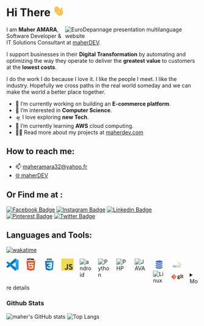 <h1>Hi There <img src="https://raw.githubusercontent.com/ABSphreak/ABSphreak/master/gifs/Hi.gif" width="30px"></h1>
<img src="https://cybersolution.com.my/wp-content/uploads/2021/01/ezgif.com-gif-maker-7.gif" alt="EuroDepannage presentation multilanguage website" width=350 align="right">


I am **Maher AMARA**, Software Developer & IT Solutions Consultant at [maherDEV](https://maherdev.com).

I support businesses in their **Digital Transformation** by automating and optimizing the way they operate to deliver the **greatest value** to customers at the **lowest costs**.

I do the work I do because I love it. I like the people I meet. I like the industry. Hopefully we cross paths in the real world someday and we can make   the world a better place together.


- 🔭 I’m currently working on building an **E-commerce platform**.
- 👀 I’m interested in **Computer Science**.
- 🛸 I love exploring **new Tech**.
- 🌱 I’m currently learning **AWS** cloud computing.
- 👨‍💻 Read more about my projects at [maherdev.com](https://maherdev.com/project/)

## How to reach me:
  - 📫 maheramara32@yahoo.fr
  - [:globe_with_meridians: maherDEV](https://maherdev.com)

## Or Find me at :
[![Facebook Badge](https://img.shields.io/badge/Facebook-1877F2?style=for-the-badge&logo=facebook&logoColor=white&link=https://www.facebook.com/maher.amara32)](https://www.facebook.com/maher.amara32)
[![Instagram Badge](https://img.shields.io/badge/Instagram-E4405F?style=for-the-badge&logo=instagram&logoColor=white&link=https://www.instagram.com/maher.amara1/)](https://www.instagram.com/maher.amara1/)
[![Linkedin Badge](https://img.shields.io/badge/LinkedIn-0077B5?style=for-the-badge&logo=linkedin&logoColor=white&link=https://www.linkedin.com/in/maher-amara/)](https://www.linkedin.com/in/maher-amara/)
[![Pinterest Badge](https://img.shields.io/badge/Pinterest-%23E60023.svg?&style=for-the-badge&logo=Pinterest&logoColor=white&link=https://www.pinterest.com/meheramara)](https://www.pinterest.com/meheramara)
[![Twitter Badge](https://img.shields.io/badge/Twitter-1DA1F2?style=for-the-badge&logo=twitter&logoColor=white&link=https://twitter.com/maheramara1)](https://twitter.com/maheramara1)

<!-- ## Blog posts
<a target="_blank" href="https://maherdev.com/project/viewproject/bathijs-presentation-portfolio-multilanguage-website/">
  <div>
    <img src="https://maherdev.com/assets/articles/bathijs-presentation-and-portfolio-multilanguage-website/bathijs-website.png" alt="Bathijs presentation and portfolio multilanguage website" width=200 align="left">
    <h3>Bathijs presentation and portfolio multilanguage website</h3>
    <p>Dynamic multi-language website, Web Design UI/UX, SEO, and chatBot built with HTML5, CSS3, Bootstrap, PHP, JavaScript, and CodeIgniter4</p>
  </div>
</a>
<br>
<br>
<a target="_blank" href="https://maherdev.com/project/viewproject/school-management-system/">
  <div>
    <img src="https://maherdev.com/assets/articles/school-management-system/schoolManagementSystem.png" alt="School Management System" width=200 align="left">
    <h3>School Management System</h3>
    <p>Java OOP school project at Polytechnic School of Sousse.</p>
  </div>
</a>
<br>
<br>
<a target="_blank" href="https://maherdev.com/project/viewproject/eurodepannage/">
  <div>
    <img src="https://maherdev.com/assets/articles/eurodepannage/eurodepannage.png" alt="EuroDepannage presentation multilanguage website" width=200 align="left">
    <h3>EuroDepannage presentation multilanguage website</h3>
    <p>Dynamic multi-language website, Web Design UI/UX, SEO, and chatBot built with JavaScript, PHP, Bootstrap, CSS3, and HTML5</p>
  </div>
</a>
<br>
<br>
-->

## Languages and Tools:
[![wakatime](https://wakatime.com/badge/user/c2cf9d60-8841-4b05-9386-35e6ba8ab353.svg)](https://wakatime.com/@c2cf9d60-8841-4b05-9386-35e6ba8ab353)


<p>
  <img align="left" alt="Visual Studio Code" width="32px" src="https://raw.githubusercontent.com/github/explore/80688e429a7d4ef2fca1e82350fe8e3517d3494d/topics/visual-studio-code/visual-studio-code.png" style="margin-right: 16px;" />
  <img align="left" alt="HTML5" width="32px" src="https://raw.githubusercontent.com/github/explore/80688e429a7d4ef2fca1e82350fe8e3517d3494d/topics/html/html.png" style="margin-right: 16px;" />
  <img align="left" alt="CSS3" width="32px" src="https://raw.githubusercontent.com/github/explore/80688e429a7d4ef2fca1e82350fe8e3517d3494d/topics/css/css.png" style="margin-right: 16px;" />
  <img align="left" alt="JavaScript" width="32px" src="https://raw.githubusercontent.com/github/explore/80688e429a7d4ef2fca1e82350fe8e3517d3494d/topics/javascript/javascript.png" style="margin-right: 16px;" />
  <img align="left" alt="android" width="32px" src="https://user-images.githubusercontent.com/58654884/116001382-1a7a0000-a5ec-11eb-8a27-7c3e19169f5c.png" style="margin-right: 16px;" />
  <img align="left" alt="Python" width="32px" src="https://user-images.githubusercontent.com/38113942/115968039-982b0680-a52d-11eb-8dfc-69753ce0db90.png" style="margin-right: 16px;" />
  <img align="left" alt="PHP" width="32px" src="https://user-images.githubusercontent.com/38113942/115968061-c1e42d80-a52d-11eb-9331-e0f4e4f510ed.png" style="margin-right: 16px;" />
  <img align="left" alt="JAVA" width="32px" src="https://user-images.githubusercontent.com/38113942/115968082-e50edd00-a52d-11eb-9b81-4850d6ad1c75.png" style="margin-right: 16px;" />
  <img align="left" alt="SQL" width="32px" src="https://raw.githubusercontent.com/github/explore/80688e429a7d4ef2fca1e82350fe8e3517d3494d/topics/sql/sql.png" style="margin-right: 16px;" />
  <img align="left" alt="MSL" width="32px" src="https://raw.githubusercontent.com/github/explore/80688e429a7d4ef2fca1e82350fe8e3517d3494d/topics/mysql/mysql.png" style="margin-right: 16px;" />
  <img align="left" alt="Linux" width="32px" src="https://user-images.githubusercontent.com/38113942/115967881-fe635980-a52c-11eb-8d64-4e8c87e93e17.png" style="margin-right: 16px;" />
  <img align="left" alt="Git" width="32px" src="https://raw.githubusercontent.com/github/explore/80688e429a7d4ef2fca1e82350fe8e3517d3494d/topics/git/git.png" style="margin-right: 16px;" />
</p>
<br>
<br>

<details>
  <summary>
    More details
  </summary>

<br >

  ## Programming Languages
  ![JavaScript](https://img.shields.io/badge/javascript-%23323330.svg?style=for-the-badge&logo=javascript&logoColor=%23F7DF1E)
  ![HTML5](https://img.shields.io/badge/html5-%23E34F26.svg?style=for-the-badge&logo=html5&logoColor=white)
  ![CSS3](https://img.shields.io/badge/css3-%231572B6.svg?style=for-the-badge&logo=css3&logoColor=white)
  ![Python](https://img.shields.io/badge/python-%2314354C.svg?style=for-the-badge&logo=python&logoColor=white)
  ![C](https://img.shields.io/badge/c-%2300599C.svg?style=for-the-badge&logo=c&logoColor=white)
  ![Java](https://img.shields.io/badge/java-%23ED8B00.svg?style=for-the-badge&logo=java&logoColor=white)
  ![PHP](https://img.shields.io/badge/php-%23777BB4.svg?style=for-the-badge&logo=php&logoColor=white)
  
  ## Frameworks, Platforms and Libraries
  ![React](https://img.shields.io/badge/react-%2320232a.svg?style=for-the-badge&logo=react&logoColor=%2361DAFB)
  ![React Native](https://img.shields.io/badge/react_native-%2320232a.svg?style=for-the-badge&logo=react&logoColor=%2361DAFB)
  ![Bootstrap](https://img.shields.io/badge/bootstrap-%23563D7C.svg?style=for-the-badge&logo=bootstrap&logoColor=white)
  ![jQuery](https://img.shields.io/badge/jquery-%230769AD.svg?style=for-the-badge&logo=jquery&logoColor=white)
  ![Django](https://img.shields.io/badge/django-%23092E20.svg?style=for-the-badge&logo=django&logoColor=white)
  ![Flask](https://img.shields.io/badge/flask-%23000.svg?style=for-the-badge&logo=flask&logoColor=white)
  ![Electron.js](https://img.shields.io/badge/Electron-191970?style=for-the-badge&logo=Electron&logoColor=white)
  
  ## IDEs/Editors
  ![Visual Studio Code](https://img.shields.io/badge/VisualStudioCode-0078d7.svg?style=for-the-badge&logo=visual-studio-code&logoColor=white)
  ![IntelliJ IDEA](https://img.shields.io/badge/IntelliJIDEA-000000.svg?style=for-the-badge&logo=intellij-idea&logoColor=white)
  ![NetBeans IDE](https://img.shields.io/badge/NetBeansIDE-1B6AC6.svg?style=for-the-badge&logo=apache-netbeans-ide&logoColor=white)
  ![Sublime Text](https://img.shields.io/badge/sublime_text-%23575757.svg?style=for-the-badge&logo=sublime-text&logoColor=important)
  ![PhpStorm](https://img.shields.io/badge/phpstorm-143?style=for-the-badge&logo=phpstorm&logoColor=black&color=black&labelColor=darkorchid)
  ![PyCharm](https://img.shields.io/badge/pycharm-143?style=for-the-badge&logo=pycharm&logoColor=black&color=black&labelColor=green)
  ![WebStorm](https://img.shields.io/badge/webstorm-143?style=for-the-badge&logo=webstorm&logoColor=white&color=black)
  
  ## Version Control
  ![Git](https://img.shields.io/badge/git-%23F05033.svg?style=for-the-badge&logo=git&logoColor=white)
  ![GitHub](https://img.shields.io/badge/github-%23121011.svg?style=for-the-badge&logo=github&logoColor=white)
  
  ## Hosting/SaaS
  ![AWS](https://img.shields.io/badge/AWS-%23FF9900.svg?style=for-the-badge&logo=amazon-aws&logoColor=white)
  ![Google Cloud](https://img.shields.io/badge/GoogleCloud-%234285F4.svg?style=for-the-badge&logo=google-cloud&logoColor=white)
  ![Azure](https://img.shields.io/badge/azure-%230072C6.svg?style=for-the-badge&logo=azure-devops&logoColor=white)
  ![Heroku](https://img.shields.io/badge/heroku-%23430098.svg?style=for-the-badge&logo=heroku&logoColor=white)
  
  ## Servers
  ![Apache](https://img.shields.io/badge/apache-%23D42029.svg?style=for-the-badge&logo=apache&logoColor=white)
  ![Nginx](https://img.shields.io/badge/nginx-%23009639.svg?style=for-the-badge&logo=nginx&logoColor=white)
  
  ## Databases
  ![MySQL](https://img.shields.io/badge/mysql-%2300f.svg?style=for-the-badge&logo=mysql&logoColor=white)
  ![Postgres](https://img.shields.io/badge/postgres-%23316192.svg?style=for-the-badge&logo=postgresql&logoColor=white)
  ![MongoDB](https://img.shields.io/badge/MongoDB-%234ea94b.svg?style=for-the-badge&logo=mongodb&logoColor=white)
  ![SQLite](https://img.shields.io/badge/sqlite-%2307405e.svg?style=for-the-badge&logo=sqlite&logoColor=white)
  ![MariaDB](https://img.shields.io/badge/MariaDB-003545?style=for-the-badge&logo=mariadb&logoColor=white)
  
  ## ML/DL
  ![TensorFlow](https://img.shields.io/badge/TensorFlow-%23FF6F00.svg?style=for-the-badge&logo=TensorFlow&logoColor=white)
  ![scikit-learn](https://img.shields.io/badge/scikit--learn-%23F7931E.svg?style=for-the-badge&logo=scikit-learn&logoColor=white)
  ![PyTorch](https://img.shields.io/badge/PyTorch-%23EE4C2C.svg?style=for-the-badge&logo=PyTorch&logoColor=white)
  ![Pandas](https://img.shields.io/badge/pandas-%23150458.svg?style=for-the-badge&logo=pandas&logoColor=white)
  ![NumPy](https://img.shields.io/badge/numpy-%23013243.svg?style=for-the-badge&logo=numpy&logoColor=white)
  ![SciPy](https://img.shields.io/badge/SciPy-%230C55A5.svg?style=for-the-badge&logo=scipy&logoColor=%white)
  
  ## Operating System
  ![Linux](https://img.shields.io/badge/Linux-FCC624?style=for-the-badge&logo=linux&logoColor=black)
  ![Ubuntu](https://img.shields.io/badge/Ubuntu-E95420?style=for-the-badge&logo=ubuntu&logoColor=white)
  ![Fedora](https://img.shields.io/badge/Fedora-294172?style=for-the-badge&logo=fedora&logoColor=white)
  ![Kali](https://img.shields.io/badge/Kali-268BEE?style=for-the-badge&logo=kalilinux&logoColor=white)
  ![Debian](https://img.shields.io/badge/Debian-D70A53?style=for-the-badge&logo=debian&logoColor=white)
  ![Windows 10](https://img.shields.io/badge/Windows-0078D6?style=for-the-badge&logo=windows&logoColor=white)
  ![Android](https://img.shields.io/badge/Android-3DDC84?style=for-the-badge&logo=android&logoColor=white)
  ![IOS](https://img.shields.io/badge/iOS-000000?style=for-the-badge&logo=ios&logoColor=white)
  
  ## Other
  ![Docker](https://img.shields.io/badge/docker-%230db7ed.svg?style=for-the-badge&logo=docker&logoColor=white)
  ![Kubernetes](https://img.shields.io/badge/kubernetes-%23326ce5.svg?style=for-the-badge&logo=kubernetes&logoColor=white)
  ![Arduino](https://img.shields.io/badge/-Arduino-00979D?style=for-the-badge&logo=Arduino&logoColor=white)
  ![Trello](https://img.shields.io/badge/Trello-%23026AA7.svg?style=for-the-badge&logo=Trello&logoColor=white)
  ![Postman](https://img.shields.io/badge/Postman-FF6C37?style=for-the-badge&logo=postman&logoColor=red)

  
</details>

### Github Stats

<p><img src="https://github-readme-stats.vercel.app/api?username=maher-amara&amp;show_icons=true&amp;count_private=true" alt="maher's GitHub stats" style="max-width: 480px;">
<img src="https://github-readme-stats.vercel.app/api/top-langs/?username=maher-amara&amp;layout=compact&amp;langs_count=8" alt="Top Langs" style="max-width: 100%;"></p>
